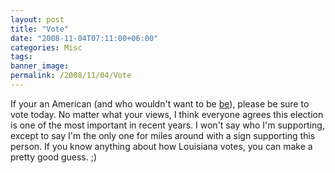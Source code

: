 ```yaml
---
layout: post
title: "Vote"
date: "2008-11-04T07:11:00+06:00"
categories: Misc 
tags: 
banner_image: 
permalink: /2008/11/04/Vote
---
```


If your an American (and who wouldn't want to be <a href="http://www.mtvmusic.com/video/?id=307907">be</a>), please be sure to vote today. No matter what your views, I think everyone agrees this election is one of the most important in recent years. I won't say who I'm supporting, except to say I'm the only one for miles around with a sign supporting this person. If you know anything about how Louisiana votes, you can make a pretty good guess. ;)